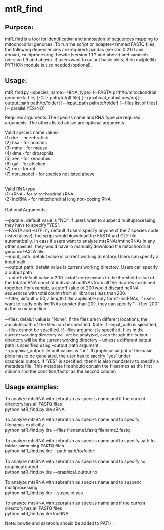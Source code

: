 # mtR_find
## Purpose:

mtR_find is a tool for identification and annotation of sequences mapping to mitochondrial genomes. To run the script on adapter-trimmed FASTQ files, the following dependencies are required: pandas (version 0.21.0 and above), multiprocessing, bowtie (version 1.1.2 and above) and samtools (version 1.9 and above). If users want to output basic plots, then matplotlib PYTHON module is also needed (optional). 

## Usage:

mtR_find.py <species_name> <RNA_type> [--FASTA path/to/mitochondrial genome.fa file] [-GTF path/to/gtf file] [--graphical_output yes/no][--output_path path/to/folder] [--input_path path/to/folder] [--files list of files] [--parallel YES/NO] 

Required arguments: The species name and RNA type are required arguments. The others listed above are optional arguments

Valid species name values:<br />
(1) dre - for zebrafish <br />
(2) hsa - for humans <br />
(3) mmu - for mouse <br />
(4) dme - for drosophila <br />
(5) xen - for xenophus <br />
(6) gal - for chicken <br />
(7) rno - for rat <br />
(7) non_model - for species not listed above <br />

<br />
Valid RNA type: <br />
(1) sRNA - for mitochondrial sRNA <br />
(2) lncRNA - for mitochondrial long non-coding RNA <br />
<br />
Optional Arguments:<br />
<br />
--parallel:  default value is "NO". If users want to suspend multuprocessing, they have to specify "YES".<br />
--FASTA and -GTF: by default if users specify anyone of the 7 species code (listed above), the script would download the FASTA and GTF file automatically. In case if users want to analyze mtsRNAs/mtlncRNAs in any other species, they would have to manually download the mitochondrial genome FASTA file
<br />
--input_path: defalut value is current working directory. Users can specify a input path <br />
--output_path: defalut value is current working directory. Users can specify a output path <br />
--cutoff: default value = 200. cutoff corresponds to the threshold value of the total ncRNA count of individual ncRNAs from all the libraries combined together. For example, a cutoff value of 200 would discard ncRNA sequences with total count (from all libraries) less than 200.<br />
--filter, default = 50, a length filter applicable only for mt-lncRNAs, if users want to study only lncRNAs greater than 200, they can specify "--filter 200" in the command line<br />
<br />
--files: defalut value is "None". If the files are in different locations, the absolute path of the files can be
specified. Note: if –input_path is specified, --files cannot be specified. If –files
argument is specified, files in the current working directory will not be analyzed,
even though the output directory will be the current working directory – unless a
different output path is specified using –output_path argument. <br />
--graphical_output: default values is "no". If graphical output of the basic plots has to be generated, the user has to specify “yes” under graphical_output. If "YES" is specified, then it is also mandatory to specify a metadata file. This metadata file should contain the filenames as the first column and the condition/factor as the second column <br />

## Usage examples:
To analyze mtsRNA with zebrafish as species name and if the current directory has all FASTQ files <br />
python mtR_find.py dre sRNA <br />
<br />
To analyze mtsRNA with zebrafish as species name and to specify filenames explicitly <br />
python mtR_find.py dre --files filename1.fastq filename2.fastq <br />
<br />
To analyze mtsRNA with zebrafish as species name and to specify path to folder containing FASTQ files <br />
python mtR_find.py dre --path path/to/folder <br />
<br />
To analyze mtsRNA with zebrafish as species name and to specify no graphical output <br />
python mtR_find.py dre --graphical_output no <br />
<br />
To analyze mtsRNA with zebrafish as species name and to suspend multiprocessing <br />
python mtR_find.py dre --suspend yes  <br />
<br />
To analyze mtsRNA with zebrafish as species name and if the current directory has all FASTQ files <br />
python mtR_find.py dre lncRNA  <br />

Note: bowtie and samtools should be added to PATH.
